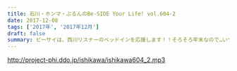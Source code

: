 ```yaml
---
title: 石川・ホンマ・ぶるんのBe-SIDE Your Life! vol.604-2
date: 2017-12-08
tags: ['2017年', '2017年12月']
draft: false
summary: ビーサイは、西川リスナーのベッドインを応援します！！そろそろ年末なので…いつものアレ募集します！MIURA
---
```


http://project-phi.ddo.jp/ishikawa/ishikawa604_2.mp3
